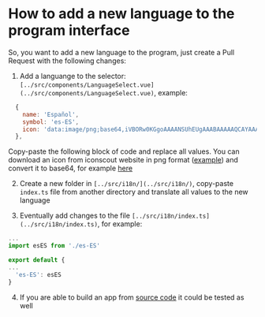 # How to add a new language to the program interface

So, you want to add a new language to the program, just create a Pull Request with the following changes:

1. Add a languange to the selector: `[../src/components/LanguageSelect.vue](../src/components/LanguageSelect.vue)`, example:

```javascript
  {
    name: 'Español',
    symbol: 'es-ES',
    icon: 'data:image/png;base64,iVBORw0KGgoAAAANSUhEUgAAABAAAAAQCAYAAAAf8/9hAAAACXBIWXMAAoSIAANbYAExW0yVAAAAp0lEQVQ4y2NgGHBwjFvuPyV4EBjw/wjDf3T8+yDjf2zi2DCKAT8PMP0/WML/f0u+8P+Xa1hJN+DKEtH/S4J4/q+tjvx/fb3p/w+72Ik34O8Bhv+Hq0z+d9nJ/59eUPr/aHfY/+crhEgw4CDD/1PLTP+viuP+vyZc4v/pXo3/z9YLkeaFR9sk/n/cxfP/+SaJ/2938/3/tI+LsAHHuWX/U4IHQUIacAAATr27n7zDjuMAAAAASUVORK5CYII='
  },
```

Copy-paste the following block of code and replace all values.
You can download an icon from iconscout website in png format ([example](https://iconscout.com/icon/spain-flag-country-nation-union-empire)) and convert it to base64, for example [here](https://onlinepngtools.com/convert-png-to-base64)

2. Create a new folder in `[../src/i18n/](../src/i18n/)`, copy-paste `index.ts` file from another directory and translate all values to the new language

3. Eventually add changes to the file `[../src/i18n/index.ts](../src/i18n/index.ts)`, for example:

```javascript
...
import esES from './es-ES'

export default {
...
  'es-ES': esES
}
```

4. If you are able to build an app from [source code](../src/README-en.md#how-to-build-from-source-code) it could be tested as well

